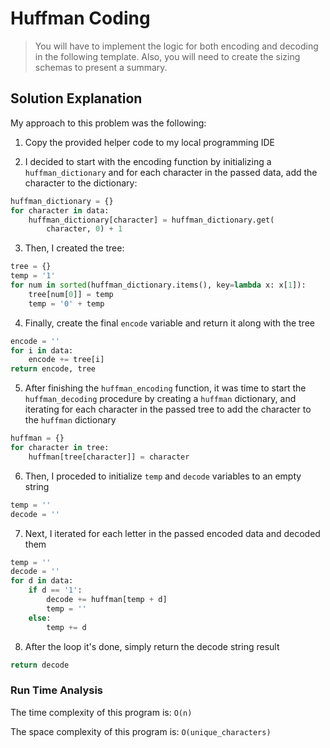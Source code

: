 # Huffman Coding

> You will have to implement the logic for both encoding and decoding in the following template. Also, you will need to create the sizing schemas to present a summary.

## Solution Explanation

My approach to this problem was the following:

1. Copy the provided helper code to my local programming IDE

2. I decided to start with the encoding function by initializing a `huffman_dictionary` and for each character in the passed data, add the character to the dictionary:

```python
huffman_dictionary = {}
for character in data:
    huffman_dictionary[character] = huffman_dictionary.get(
        character, 0) + 1
```

3. Then, I created the tree:

```python
tree = {}
temp = '1'
for num in sorted(huffman_dictionary.items(), key=lambda x: x[1]):
    tree[num[0]] = temp
    temp = '0' + temp
```

4. Finally, create the final `encode` variable and return it along with the tree

```python
encode = ''
for i in data:
    encode += tree[i]
return encode, tree
```

5. After finishing the `huffman_encoding` function, it was time to start the `huffman_decoding` procedure by creating a `huffman` dictionary, and iterating for each character in the passed tree to add the character to the `huffman` dictionary

```python
huffman = {}
for character in tree:
    huffman[tree[character]] = character

```

6. Then, I proceded to initialize `temp` and `decode` variables to an empty string

```python
temp = ''
decode = ''
```

7. Next, I iterated for each letter in the passed encoded data and decoded them

```python
temp = ''
decode = ''
for d in data:
    if d == '1':
        decode += huffman[temp + d]
        temp = ''
    else:
        temp += d
```

8. After the loop it's done, simply return the decode string result

```python
return decode
```

### Run Time Analysis

The time complexity of this program is: `O(n)`

The space complexity of this program is: `O(unique_characters)`
